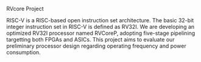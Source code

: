 RVcore Project

RISC-V is a RISC-based open instruction set architecture.
The basic 32-bit integer instruction set in RISC-V is defined as RV32I.
We are developing an optimized RV32I processor named RVCoreP, 
adopting five-stage pipelining targetting both FPGAs and ASICs.
This project aims to evaluate our preliminary processor design
regarding operating frequency and power consumption.

